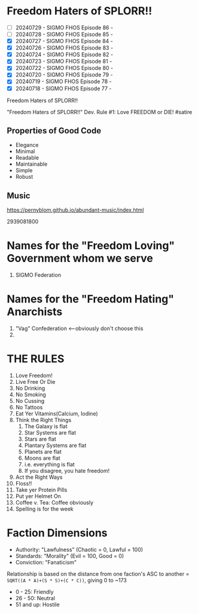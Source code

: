 # Freedom Haters of SPLORR!!

  - [ ] 20240729 - SIGMO FHOS Episode 86 - 
  - [ ] 20240728 - SIGMO FHOS Episode 85 - 
  - [x] 20240727 - SIGMO FHOS Episode 84 - 
  - [x] 20240726 - SIGMO FHOS Episode 83 - 
  - [x] 20240724 - SIGMO FHOS Episode 82 - 
  - [x] 20240723 - SIGMO FHOS Episode 81 - 
  - [x] 20240722 - SIGMO FHOS Episode 80 - 
  - [x] 20240720 - SIGMO FHOS Episode 79 - 
  - [x] 20240719 - SIGMO FHOS Episode 78 - 
  - [x] 20240718 - SIGMO FHOS Episode 77 - 

Freedom Haters of SPLORR!!

"Freedom Haters of SPLORR!!" Dev. Rule #1: Love FREEDOM or DIE! #satire

## Properties of Good Code

  - Elegance
  - Minimal
  - Readable
  - Maintainable
  - Simple
  - Robust


## Music
https://pernyblom.github.io/abundant-music/index.html

2939081800

# Names for the "Freedom Loving" Government whom we serve

1. SIGMO Federation

# Names for the "Freedom Hating" Anarchists

1. "Vag" Confederation <--obviously don't choose this
1. 

# THE RULES

1. Love Freedom!
1. Live Free Or Die
1. No Drinking
1. No Smoking
1. No Cussing
1. No Tattoos
1. Eat Yer Vitamins(Calcium, Iodine)
1. Think the Right Things
    1. The Galaxy is flat
    1. Star Systems are flat
    1. Stars are flat
    1. Plantary Systems are flat
    1. Planets are flat
    1. Moons are flat
    1. i.e. everything is flat
    1. If you disagree, you hate freedom!
1. Act the Right Ways
1. Floss!!
1. Take yer Protein Pills
1. Put yer Helmet On
1. Coffee v. Tea: Coffee obviously
1. Spelling is for the week


# Faction Dimensions

* Authority: "Lawfulness" (Chaotic = 0, Lawful = 100)
* Standards: "Morality" (Evil = 100, Good = 0)
* Conviction: "Fanaticism"

Relationship is based on the distance from one faction's ASC to another = ```SQRT((A * A)+(S * S)+(C * C))```, giving 0 to ~173
*  0 - 25: Friendly
* 26 - 50: Neutral
* 51 and up: Hostile
